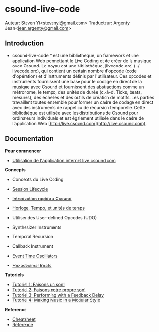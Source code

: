 # csound-live-code 

Auteur: Steven Yi\<stevenyi@gmail.com\>
Traducteur: Argenty Jean\<jean.argenty@gmail.com\>

## Introduction 

* csound-live-code * est une bibliothèque, un framework et une application Web permettant le Live Coding et de créer de la musique avec Csound. Le noyau est une bibliothèque, [livecode.orc] (../ livecode.orc), qui contient un certain nombre d'opcode (code d'opération) et d'instruments définis par l'utilisateur. Ces opcodes et instruments fournissent une base pour le codage en direct de la musique avec Csound et fournissent des abstractions comme un métronome, le tempo, des unités de durée (c.-à-d. Ticks, beats, mesures), des échelles et des outils de création de motifs. Les parties travaillent toutes ensemble pour former un cadre de codage en direct avec des instruments de rappel ou de récursion temporelle. Cette bibliothèque est utilisée avec les distributions de Csound pour ordinateurs individuels et est également utilisée dans le cadre de l’application Web [http://live.csound.com](http://live.csound.com).

## Documentation

__Pour commencer__

* [Utilisation de l'application internet live.csound.com](webinterface.md)

__Concepts__

* Concepts du Live Coding 
* [Session Lifecycle](session_lifecycle.md)
* [Introduction rapide à Csound](csound_bases.md)
* [Horloge, Tempo, et unités de temps](time.md)
* Utiliser des User-defined Opcodes (UDO)
* Synthesizer Instruments

* Temporal Recursion
* Callback Instrument

* [Event Time Oscillators](oscillators.md)
* [Hexadecimal Beats](hexadecimal_beats.md)

__Tutoriels__

* [Tutoriel 1: Faisons un son!](Tutoriel1.md)
* [Tutoriel 2: Faisons notre propre son!](Tutoriel2.md)
* [Tutoriel 3: Performing with a Feedback Delay](Tutoriel3.md)
* [Tutoriel 4: Making Music in a Modular Style](Tutoriel4.md)

__Reference__

* [Cheatsheet](../doc/cheatsheet.md)
* [Reference](reference.md)



